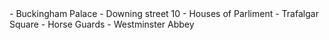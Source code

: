 <div lang="nl">
- Buckingham Palace
- Downing street 10
- Houses of Parliment
- Trafalgar Square
- Horse Guards
- Westminster Abbey
</div>
